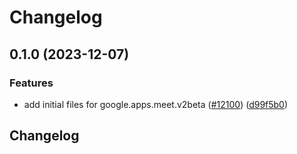 # Changelog

## 0.1.0 (2023-12-07)


### Features

* add initial files for google.apps.meet.v2beta ([#12100](https://github.com/googleapis/google-cloud-python/issues/12100)) ([d99f5b0](https://github.com/googleapis/google-cloud-python/commit/d99f5b0ec5dcaa254bfa30dbf0495063a7a82374))

## Changelog
